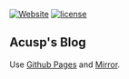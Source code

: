 [![Website](https://img.shields.io/website-up-down-green-red/http/shields.io.svg?label=Acusp-Blog&style=plastic)](https://blog.acusp.info)
[![license](https://img.shields.io/github/license/mashape/apistatus.svg?style=plastic)](/LICENSE)


## Acusp's Blog

Use [Github Pages](https://pages.github.com/) and [Mirror](https://github.com/LoeiFy/Mirror).

